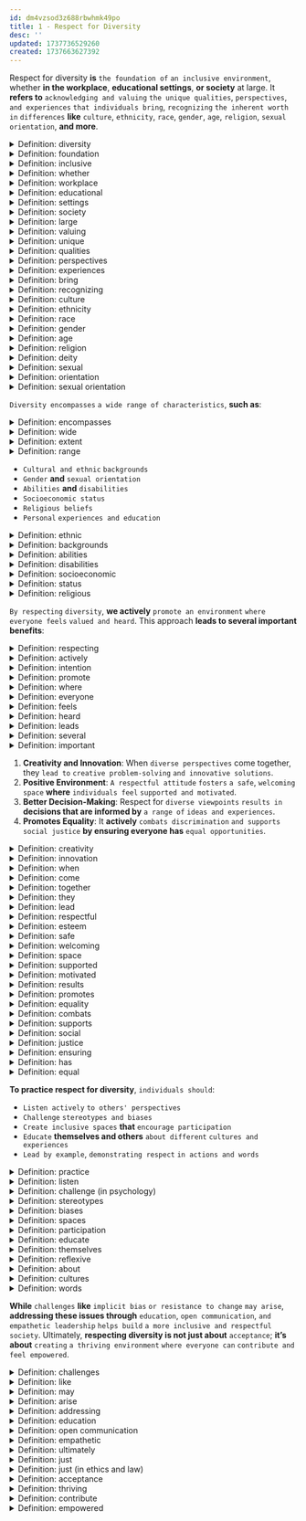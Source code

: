 ```yaml
---
id: dm4vzsod3z688rbwhmk49po
title: 1 - Respect for Diversity
desc: ''
updated: 1737736529260
created: 1737663627392
---
```


Respect for diversity **is** `the foundation of` `an inclusive environment`, whether **in the workplace**, **educational settings**, **or society** at large. It **refers to** `acknowledging and valuing` `the unique qualities`, `perspectives`, `and experiences` `that individuals bring`, `recognizing` `the inherent worth in` `differences` **like** `culture`, `ethnicity`, `race`, `gender`, `age`, `religion`, `sexual orientation`, **and more**.



<!-- start of 'diversity' section -->
<details>
    <summary>Definition: diversity</summary>

#
Diversity **refers to** `the presence of` `differences` `among people`, **such as** `in culture`, `background`, `or characteristics`.

---
</details>
<!-- end of 'diversity' section -->



<!-- start of 'foundation' section -->
<details>
    <summary>Definition: foundation</summary>

#
Foundation **refers to** `the basic` `underlying support` `or starting point` `for something`.

---
</details>
<!-- end of 'foundation' section -->



<!-- start of 'inclusive' section -->
<details>
    <summary>Definition: inclusive</summary>

#
Inclusive **refers to** `welcoming and involving` `all people`, `regardless of` **their** `differences`.

---
</details>
<!-- end of 'inclusive' section -->



<!-- start of 'whether' section -->
<details>
    <summary>Definition: whether</summary>

#
Whether **refers to** `expressing` `a choice or doubt` `between alternatives`.  

---
</details>
<!-- end of 'whether' section -->



<!-- start of 'workplace' section -->
<details>
    <summary>Definition: workplace</summary>

#
Workplace **refers to** `a place` `where people` `do their jobs`.  

---
</details>
<!-- end of 'workplace' section -->



<!-- start of 'educational' section -->
<details>
    <summary>Definition: educational</summary>

#
Educational **refers to** `something` `related to` `learning or teaching`.

---
</details>
<!-- end of 'educational' section -->



<!-- start of 'settings' section -->
<details>
    <summary>Definition: settings</summary>

#
Settings **refers to** `the places or environments` `where something happens`.  

---
</details>
<!-- end of 'settings' section -->



<!-- start of 'society' section -->
<details>
    <summary>Definition: society</summary>

#
Society **refers to** `a group of people` `living together in` `a community` `with shared` `laws and traditions`.

---
</details>
<!-- end of 'society' section -->



<!-- start of 'large' section -->
<details>
    <summary>Definition: large</summary>

#
Large **refers to** `something of` `great size or extent`.  

---
</details>
<!-- end of 'large' section -->



<!-- start of 'valuing' section -->
<details>
    <summary>Definition: valuing</summary>

#
Valuing **refers to** `recognizing` `the importance or worth of` `something`.  

---
</details>
<!-- end of 'valuing' section -->



<!-- start of 'unique' section -->
<details>
    <summary>Definition: unique</summary>

#
Unique **refers to** `being` `one of a kind` `or different from everything else`.

---
</details>
<!-- end of 'unique' section -->



<!-- start of 'qualities' section -->
<details>
    <summary>Definition: qualities</summary>

#
Qualities **refers to** `the characteristics or features` `that make something or someone` `what they are`.  

---
</details>
<!-- end of 'qualities' section -->



<!-- start of 'perspectives' section -->
<details>
    <summary>Definition: perspectives</summary>

#
Perspectives **refers to** `the way` `someone sees or understands` `something`.  

---
</details>
<!-- end of 'perspectives' section -->



<!-- start of 'experiences' section -->
<details>
    <summary>Definition: experiences</summary>

#
Experiences **refers to** `the things` `that happen to someone` `and shape their` `knowledge or feelings`.  

---
</details>
<!-- end of 'experiences' section -->



<!-- start of 'bring' section -->
<details>
    <summary>Definition: bring</summary>

#
Bring **refers to** `carrying or causing` `something` `to come with you`.  

---
</details>
<!-- end of 'bring' section -->



<!-- start of 'recognizing' section -->
<details>
    <summary>Definition: recognizing</summary>

#
Recognizing **refers to** `identifying or understanding` `something` `as being true or important`.

---
</details>
<!-- end of 'recognizing' section -->



<!-- start of 'culture' section -->
<details>
    <summary>Definition: culture</summary>

#
Culture **refers to** `the shared` `beliefs`, `customs`, `and way of life` `of a group of people`.  

---
</details>
<!-- end of 'culture' section -->



<!-- start of 'ethnicity' section -->
<details>
    <summary>Definition: ethnicity</summary>

#
Ethnicity **refers to** `a person's` `cultural background or heritage` `based on` `shared traditions and ancestry`.

---
</details>
<!-- end of 'ethnicity' section -->



<!-- start of 'race' section -->
<details>
    <summary>Definition: race</summary>

#
Race **refers to** `a grouping of people` `based on` `physical traits` **such as** `skin color`.  

---
</details>
<!-- end of 'race' section -->



<!-- start of 'gender' section -->
<details>
    <summary>Definition: gender</summary>

#
Gender **refers to** `the characteristics or roles` `associated with being` `male`, `female`, `or non-binary`.  

---
</details>
<!-- end of 'gender' section -->



<!-- start of 'age' section -->
<details>
    <summary>Definition: age</summary>

#
Age **refers to** `the length of time` `someone has lived` `or something has existed`.

---
</details>
<!-- end of 'age' section -->



<!-- start of 'religion' section -->
<details>
    <summary>Definition: religion</summary>

#
Religion **refers to** `a system of` `beliefs`, `practices`, `and worship` `related to` `a higher power or deity`.

---
</details>
<!-- end of 'religion' section -->



<!-- start of 'deity' section -->
<details>
    <summary>Definition: deity</summary>

#
Deity **refers to** `a god` `or divine being` `worshiped in a religion`.

---
</details>
<!-- end of 'deity' section -->



<!-- start of 'sexual' section -->
<details>
    <summary>Definition: sexual</summary>

#
Sexual **refers to** `anything related to` `physical attraction`, `intimacy`, `or reproduction`.  

---
</details>
<!-- end of 'sexual' section -->



<!-- start of 'orientation' section -->
<details>
    <summary>Definition: orientation</summary>

#
Orientation **refers to** `a person's` `position`, `direction`, `or way of thinking about something`.  

---
</details>
<!-- end of 'orientation' section -->



<!-- start of 'sexual orientation' section -->
<details>
    <summary>Definition: sexual orientation</summary>

#
Sexual orientation **refers to** `a person's` `pattern of` `romantic or physical attraction` `to others`.

---
</details>
<!-- end of 'sexual orientation' section -->



`Diversity encompasses` `a wide range of characteristics`, **such as**:



<!-- start of 'encompasses' section -->
<details>
    <summary>Definition: encompasses</summary>

#
Encompasses **refers to** `including or covering` `a lot of things`.

---
</details>
<!-- end of 'encompasses' section -->



<!-- start of 'wide' section -->
<details>
    <summary>Definition: wide</summary>

#
Wide **refers to** `having` `great extent` `from side to side` `or covering a large area`.

---
</details>
<!-- end of 'wide' section -->



<!-- start of 'extent' section -->
<details>
    <summary>Definition: extent</summary>

#
Extent **refers to** `the size`, `range`, `or degree` `to which something` `happens or applies`.

---
</details>
<!-- end of 'extent' section -->



<!-- start of 'range' section -->
<details>
    <summary>Definition: range</summary>

#
Range **refers to** `the variety or limits` `between` `the smallest and largest` `amount of something`.

---
</details>
<!-- end of 'range' section -->



- `Cultural and ethnic` `backgrounds`
- `Gender` **and** `sexual orientation`
- `Abilities` **and** `disabilities`
- `Socioeconomic status`
- `Religious beliefs`
- `Personal` `experiences and education`



<!-- start of 'ethnic' section -->
<details>
    <summary>Definition: ethnic</summary>

#
Ethnic **refers to** `belonging to a group` `with shared` `culture`, `language`, `or ancestry`.

---
</details>
<!-- end of 'ethnic' section -->



<!-- start of 'backgrounds' section -->
<details>
    <summary>Definition: backgrounds</summary>

#
Backgrounds **refers to** `a person's experiences`, `origins`, `or social circumstances`.  

---
</details>
<!-- end of 'backgrounds' section -->



<!-- start of 'abilities' section -->
<details>
    <summary>Definition: abilities</summary>

#
Abilities **refers to** `the skills or qualities` `that make someone able` `to do something`.

---
</details>
<!-- end of 'abilities' section -->



<!-- start of 'disabilities' section -->
<details>
    <summary>Definition: disabilities</summary>

#
Disabilities **refers to** `physical or mental conditions` `that make` **certain** `activities` `harder to do`.  

---
</details>
<!-- end of 'disabilities' section -->



<!-- start of 'socioeconomic' section -->
<details>
    <summary>Definition: socioeconomic</summary>

#
Socioeconomic **refers to** `a combination of` `social and financial` `factors`.  

---
</details>
<!-- end of 'socioeconomic' section -->



<!-- start of 'status' section -->
<details>
    <summary>Definition: status</summary>

#
Status **refers to** `a person's` `position or condition` `in relation to others`.  

---
</details>
<!-- end of 'status' section -->



<!-- start of 'religious' section -->
<details>
    <summary>Definition: religious</summary>

#
Religious **refers to** `something` `connected to` `beliefs in a god or gods`.

---
</details>
<!-- end of 'religious' section -->



`By respecting` `diversity`, **we actively** `promote an environment` `where everyone feels` `valued and heard`. This approach **leads to several important benefits**:



<!-- start of 'respecting' section -->
<details>
    <summary>Definition: respecting</summary>

#
Respecting **refers to** `showing` `consideration and appreciation for` `something or someone`.

---
</details>
<!-- end of 'respecting' section -->



<!-- start of 'actively' section -->
<details>
    <summary>Definition: actively</summary>

#
Actively **refers to** `doing something` `with effort and intention`.

---
</details>
<!-- end of 'actively' section -->



<!-- start of 'intention' section -->
<details>
    <summary>Definition: intention</summary>

#
Intention **refers to** `a plan or aim` `to do something`. 

---
</details>
<!-- end of 'intention' section -->



<!-- start of 'promote' section -->
<details>
    <summary>Definition: promote</summary>

#
Promote **refers to** `encouraging or supporting` `the growth of something`.  

---
</details>
<!-- end of 'promote' section -->



<!-- start of 'where' section -->
<details>
    <summary>Definition: where</summary>

#
Where **refers to** `a place or situation` `something happens`.  

---
</details>
<!-- end of 'where' section -->



<!-- start of 'everyone' section -->
<details>
    <summary>Definition: everyone</summary>

#
Everyone **refers to** `all people` `without exception`.

---
</details>
<!-- end of 'everyone' section -->



<!-- start of 'feels' section -->
<details>
    <summary>Definition: feels</summary>

#
Feels **refers to** `experiencing` `an emotion or sensation`.  

---
</details>
<!-- end of 'feels' section -->



<!-- start of 'heard' section -->
<details>
    <summary>Definition: heard</summary>

#
Heard **refers to** `being` `listened to` `or acknowledged`.  

---
</details>
<!-- end of 'heard' section -->



<!-- start of 'leads' section -->
<details>
    <summary>Definition: leads</summary>

#
Leads **refers to** `causing or guiding` `something` `to happen`.  

---
</details>
<!-- end of 'leads' section -->



<!-- start of 'several' section -->
<details>
    <summary>Definition: several</summary>

#
Several **refers to** `more than a few` `but not a large number`.  

---
</details>
<!-- end of 'several' section -->



<!-- start of 'important' section -->
<details>
    <summary>Definition: important</summary>

#
Important **refers to** `having great` `value or significance`.

---
</details>
<!-- end of 'important' section -->



1. **Creativity and Innovation**: When `diverse perspectives` come together, they `lead to` `creative problem-solving` `and innovative solutions`.
2. **Positive Environment**: `A respectful attitude` `fosters` `a safe`, `welcoming space` **where** `individuals feel` `supported and motivated`.
3. **Better Decision-Making**: Respect for `diverse viewpoints` `results in` **decisions that are informed by** `a range of` `ideas and experiences`.
4. **Promotes Equality**: It **actively** `combats discrimination` `and supports social justice` **by ensuring everyone has** `equal opportunities`.



<!-- start of 'creativity' section -->
<details>
    <summary>Definition: creativity</summary>

#
Creativity **refers to** `the ability` `to come up with` `new and original` `ideas`.

---
</details>
<!-- end of 'creativity' section -->



<!-- start of 'innovation' section -->
<details>
    <summary>Definition: innovation</summary>

#
Innovation **refers to** `the process of` `introducing` `new methods`, `ideas`, `or products`.

---
</details>
<!-- end of 'innovation' section -->



<!-- start of 'when' section -->
<details>
    <summary>Definition: when</summary>

#
When **refers to** `a specific` `time or condition` `that something happens`.

---
</details>
<!-- end of 'when' section -->



<!-- start of 'come' section -->
<details>
    <summary>Definition: come</summary>

#
Come **refers to** `moving toward` `a place or event`.

---
</details>
<!-- end of 'come' section -->



<!-- start of 'together' section -->
<details>
    <summary>Definition: together</summary>

#
Together **refers to** `being with others` `or combined into one`.

---
</details>
<!-- end of 'together' section -->



<!-- start of 'they' section -->
<details>
    <summary>Definition: they</summary>

#
They **refers to** `a group of` `people or things` `previously mentioned`.  

---
</details>
<!-- end of 'they' section -->



<!-- start of 'lead' section -->
<details>
    <summary>Definition: lead</summary>

#
Lead **refers to** `guiding or influencing` `others` `toward a` **particular** `direction`.  

---
</details>
<!-- end of 'lead' section -->



<!-- start of 'respectful' section -->
<details>
    <summary>Definition: respectful</summary>

#
Respectful **refers to** `showing` `consideration and esteem` `for others`.

---
</details>
<!-- end of 'respectful' section -->



<!-- start of 'esteem' section -->
<details>
    <summary>Definition: esteem</summary>

#
Esteem **refers to** `having` `a high regard` `or respect` `for someone or something`.

---
</details>
<!-- end of 'esteem' section -->



<!-- start of 'safe' section -->
<details>
    <summary>Definition: safe</summary>

#
Safe **refers to** `being free from` `harm or danger`.  

---
</details>
<!-- end of 'safe' section -->



<!-- start of 'welcoming' section -->
<details>
    <summary>Definition: welcoming</summary>

#
Welcoming **refers to** `being` `friendly and inviting` `to others`.

---
</details>
<!-- end of 'welcoming' section -->



<!-- start of 'space' section -->
<details>
    <summary>Definition: space</summary>

#
Space **refers to** `an area or environment` `where something` `exists or happens`.  

---
</details>
<!-- end of 'space' section -->



<!-- start of 'supported' section -->
<details>
    <summary>Definition: supported</summary>

#
Supported **refers to** `being given` `help or assistance`.  

---
</details>
<!-- end of 'supported' section -->



<!-- start of 'motivated' section -->
<details>
    <summary>Definition: motivated</summary>

#
Motivated **refers to** `having` `the desire or drive` `to take action` `toward a goal`.  

---
</details>
<!-- end of 'motivated' section -->



<!-- start of 'results' section -->
<details>
    <summary>Definition: results</summary>

#
Results **refers to** `the outcomes or consequences of` `an action or process`.  

---
</details>
<!-- end of 'results' section -->



<!-- start of 'promotes' section -->
<details>
    <summary>Definition: promotes</summary>

#
Promotes **refers to** `encouraging or advancing` `something`.

---
</details>
<!-- end of 'promotes' section -->



<!-- start of 'equality' section -->
<details>
    <summary>Definition: equality</summary>

#
Equality **refers to** `the state of` `being treated` `the same`, `with equal` `rights and opportunities`.  

---
</details>
<!-- end of 'equality' section -->



<!-- start of 'combats' section -->
<details>
    <summary>Definition: combats</summary>

#
Combats **refers to** `fighting` `or taking action against` `something`.  

---
</details>
<!-- end of 'combats' section -->



<!-- start of 'supports' section -->
<details>
    <summary>Definition: supports</summary>

#
Supports **refers to** `providing` `help or assistance` `to someone or something`.  

---
</details>
<!-- end of 'supports' section -->



<!-- start of 'social' section -->
<details>
    <summary>Definition: social</summary>

#
Social **refers to** `anything` `related to` `society or groups of people` `interacting with one another`.

---
</details>
<!-- end of 'social' section -->



<!-- start of 'justice' section -->
<details>
    <summary>Definition: justice</summary>

#
Justice **refers to** `the fair treatment of` `individuals` `based on` **principles of** `equality and law`.  

---
</details>
<!-- end of 'justice' section -->



<!-- start of 'ensuring' section -->
<details>
    <summary>Definition: ensuring</summary>

#
Ensuring **refers to** `making certain` `that something` `happens` `or is achieved`.  

---
</details>
<!-- end of 'ensuring' section -->



<!-- start of 'has' section -->
<details>
    <summary>Definition: has</summary>

#
Has **refers to** `possessing or owning` `something`.  

---
</details>
<!-- end of 'has' section -->



<!-- start of 'equal' section -->
<details>
    <summary>Definition: equal</summary>

#
Equal **refers to** `being the same` `in quantity`, `size`, `value`, `or status`.

---
</details>
<!-- end of 'equal' section -->



**To practice respect for diversity**, `individuals should`:
- `Listen actively` `to others' perspectives`
- `Challenge` `stereotypes and biases`
- `Create inclusive spaces` **that** `encourage participation`
- `Educate` **themselves and others** `about different` `cultures and experiences`
- `Lead by example`, `demonstrating respect` `in actions and words`



<!-- start of 'practice' section -->
<details>
    <summary>Definition: practice</summary>

#
Practice **refers to** `repeating` `an activity or skill` `to improve proficiency`.

---
</details>
<!-- end of 'practice' section -->



<!-- start of 'listen' section -->
<details>
    <summary>Definition: listen</summary>

#
Listen **refers to** `actively` `paying attention` `to sounds or speech`.

---
</details>
<!-- end of 'listen' section -->



<!-- start of 'challenge' section -->
<details>
    <summary>Definition: challenge (in psychology)</summary>

#
"Challenge" in this sentence **refers to** `questioning`, `confronting`, **or seeking to change stereotypes and biases**.

---
</details>
<!-- end of 'challenge' section -->



<!-- start of 'stereotypes' section -->
<details>
    <summary>Definition: stereotypes</summary>

#
Stereotypes **refer to** `oversimplified and fixed` `ideas` `about a group of people`.  

---
</details>
<!-- end of 'stereotypes' section -->



<!-- start of 'biases' section -->
<details>
    <summary>Definition: biases</summary>

#
Biases **refer to** `preconceived` `opinions or attitudes` `that can influence` `judgment`.  

---
</details>
<!-- end of 'biases' section -->



<!-- start of 'spaces' section -->
<details>
    <summary>Definition: spaces</summary>

#
Spaces **refer to** `physical or abstract` `areas` `that can be` `occupied or defined`.  

---
</details>
<!-- end of 'spaces' section -->



<!-- start of 'participation' section -->
<details>
    <summary>Definition: participation</summary>

#
Participation **refers to** `the act of` `taking part in` `an activity or event`.

---
</details>
<!-- end of 'participation' section -->



<!-- start of 'educate' section -->
<details>
    <summary>Definition: educate</summary>

#
Educate **refers to** `the process of` `teaching or learning` `knowledge or skills`.  

---
</details>
<!-- end of 'educate' section -->



<!-- start of 'themselves' section -->
<details>
    <summary>Definition: themselves</summary>

#
Themselves **refers to** `the reflexive pronoun` **used** `for emphasis` `or indicating the subject is also the object`.

---
</details>
<!-- end of 'themselves' section -->



<!-- start of 'reflexive' section -->
<details>
    <summary>Definition: reflexive</summary>

#
Reflexive **refers to** `a word or action` `that refers back to` `the subject of` `the sentence or situation`.

---
</details>
<!-- end of 'reflexive' section -->



<!-- start of 'about' section -->
<details>
    <summary>Definition: about</summary>

#
About **refers to** `concerning` `or relating to` `a topic or subject`.  

---
</details>
<!-- end of 'about' section -->



<!-- start of 'cultures' section -->
<details>
    <summary>Definition: cultures</summary>

#
Cultures **refers to** `the shared` `customs`, `beliefs`, `and practices of` `a group or society`.  

---
</details>
<!-- end of 'cultures' section -->



<!-- start of 'words' section -->
<details>
    <summary>Definition: words</summary>

#
Words **refer to** `units of language` `that convey meaning` **and are** `used to communicate`.

---
</details>
<!-- end of 'words' section -->



**While** `challenges` **like** `implicit bias` `or resistance to change` `may arise`, **addressing these issues through** `education`, `open communication`, `and empathetic leadership` `helps build` `a more inclusive and respectful society`. Ultimately, **respecting diversity is not just about** `acceptance`; **it’s about** `creating` `a thriving environment` `where everyone can` `contribute and feel empowered`.



<!-- start of 'challenges' section -->
<details>
    <summary>Definition: challenges</summary>

#
Challenges **refer to** `difficult` `tasks or situations` `that require` `effort`, `skill`, `or determination` `to overcome`.

---
</details>
<!-- end of 'challenges' section -->



<!-- start of 'like' section -->
<details>
    <summary>Definition: like</summary>

#
Like **refers to** `having` `a similar quality` `or characteristics`.

---
</details>
<!-- end of 'like' section -->



<!-- start of 'may' section -->
<details>
    <summary>Definition: may</summary>

#
May **refers to** `a possibility or permission`.  

---
</details>
<!-- end of 'may' section -->



<!-- start of 'arise' section -->
<details>
    <summary>Definition: arise</summary>

#
Arise **refers to** `coming into being` `or starting to exist`.  

---
</details>
<!-- end of 'arise' section -->



<!-- start of 'addressing' section -->
<details>
    <summary>Definition: addressing</summary>

#
Addressing **refers to** `the act of` `dealing with` `or focusing on` `a particular issue`.  

---
</details>
<!-- end of 'addressing' section -->



<!-- start of 'education' section -->
<details>
    <summary>Definition: education</summary>

#
Education **refers to** `the process of` `acquiring` `knowledge`, `skills`, `values`, `and beliefs` `through learning or instruction`.

---
</details>
<!-- end of 'education' section -->



<!-- start of 'open communication' section -->
<details>
    <summary>Definition: open communication</summary>

#
Open communication **refers to** `the exchange of information` `in a clear`, `honest`, `and transparent` `manner`.  

---
</details>
<!-- end of 'open communication' section -->



<!-- start of 'empathetic' section -->
<details>
    <summary>Definition: empathetic</summary>

#
Empathetic **refers to** `the ability` `to understand and share` `the feelings of` `others`.  

---
</details>
<!-- end of 'empathetic' section -->



<!-- start of 'ultimately' section -->
<details>
    <summary>Definition: ultimately</summary>

#
Ultimately **refers to** `the final` `point or outcome` `after considering` `all factors`.

---
</details>
<!-- end of 'ultimately' section -->



<!-- start of 'just' section -->
<details>
    <summary>Definition: just</summary>

#
Just **refers to** `only or simply`.

---
</details>
<!-- end of 'just' section -->



<!-- start of 'just (in ethics and law)' section -->
<details>
    <summary>Definition: just (in ethics and law)</summary>

#
Just **refers to** `being` `fair`, `morally right`, `or based on principles of justice`.

---
</details>
<!-- end of 'just (in ethics and law)' section -->



<!-- start of 'acceptance' section -->
<details>
    <summary>Definition: acceptance</summary>

#
Acceptance **refers to** `the act of` `recognizing` `or agreeing to` `something`.  

---
</details>
<!-- end of 'acceptance' section -->



<!-- start of 'thriving' section -->
<details>
    <summary>Definition: thriving</summary>

#
Thriving **refers to** `growing`, `developing`, `or succeeding` `in a healthy way`.  

---
</details>
<!-- end of 'thriving' section -->



<!-- start of 'contribute' section -->
<details>
    <summary>Definition: contribute</summary>

#
Contribute **refers to** `giving or adding` `something` `to achieve a goal`.  

---
</details>
<!-- end of 'contribute' section -->



<!-- start of 'empowered' section -->
<details>
    <summary>Definition: empowered</summary>

#
Empowered **refers to** `having` `the confidence or authority` `to take control of` `one's life or actions`.

---
</details>
<!-- end of 'empowered' section -->